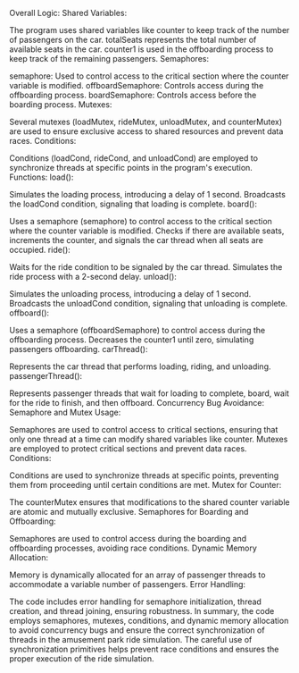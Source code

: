 Overall Logic:
Shared Variables:

The program uses shared variables like counter to keep track of the number of passengers on the car.
totalSeats represents the total number of available seats in the car.
counter1 is used in the offboarding process to keep track of the remaining passengers.
Semaphores:

semaphore: Used to control access to the critical section where the counter variable is modified.
offboardSemaphore: Controls access during the offboarding process.
boardSemaphore: Controls access before the boarding process.
Mutexes:

Several mutexes (loadMutex, rideMutex, unloadMutex, and counterMutex) are used to ensure exclusive access to shared resources and prevent data races.
Conditions:

Conditions (loadCond, rideCond, and unloadCond) are employed to synchronize threads at specific points in the program's execution.
Functions:
load():

Simulates the loading process, introducing a delay of 1 second.
Broadcasts the loadCond condition, signaling that loading is complete.
board():

Uses a semaphore (semaphore) to control access to the critical section where the counter variable is modified.
Checks if there are available seats, increments the counter, and signals the car thread when all seats are occupied.
ride():

Waits for the ride condition to be signaled by the car thread.
Simulates the ride process with a 2-second delay.
unload():

Simulates the unloading process, introducing a delay of 1 second.
Broadcasts the unloadCond condition, signaling that unloading is complete.
offboard():

Uses a semaphore (offboardSemaphore) to control access during the offboarding process.
Decreases the counter1 until zero, simulating passengers offboarding.
carThread():

Represents the car thread that performs loading, riding, and unloading.
passengerThread():

Represents passenger threads that wait for loading to complete, board, wait for the ride to finish, and then offboard.
Concurrency Bug Avoidance:
Semaphore and Mutex Usage:

Semaphores are used to control access to critical sections, ensuring that only one thread at a time can modify shared variables like counter.
Mutexes are employed to protect critical sections and prevent data races.
Conditions:

Conditions are used to synchronize threads at specific points, preventing them from proceeding until certain conditions are met.
Mutex for Counter:

The counterMutex ensures that modifications to the shared counter variable are atomic and mutually exclusive.
Semaphores for Boarding and Offboarding:

Semaphores are used to control access during the boarding and offboarding processes, avoiding race conditions.
Dynamic Memory Allocation:

Memory is dynamically allocated for an array of passenger threads to accommodate a variable number of passengers.
Error Handling:

The code includes error handling for semaphore initialization, thread creation, and thread joining, ensuring robustness.
In summary, the code employs semaphores, mutexes, conditions, and dynamic memory allocation to avoid concurrency bugs and ensure the correct synchronization of threads in the amusement park ride simulation. The careful use of synchronization primitives helps prevent race conditions and ensures the proper execution of the ride simulation.